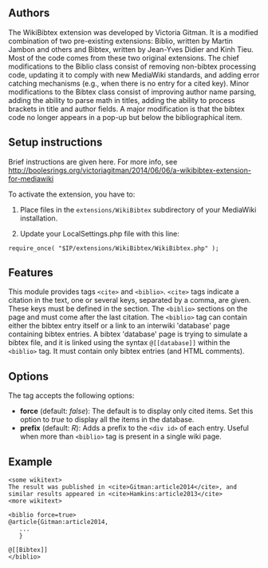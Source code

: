 ## Authors

The WikiBibtex extension was developed by Victoria Gitman.  It is a
modified combination of two pre-existing extensions: Biblio, written
by Martin Jambon and others and Bibtex, written by Jean-Yves Didier
and Kinh Tieu. Most of the code comes from these two original
extensions. The chief modifications to the Biblio class consist of
removing non-bibtex processing code, updating it to comply with new
MediaWiki standards, and adding error catching mechanisms (e.g., when
there is no entry for a cited key).  Minor modifications to the Bibtex
class consist of improving author name parsing, adding the ability to
parse math in titles, adding the ability to process brackets in title
and author fields.  A major modification is that the bibtex code no
longer appears in a pop-up but below the bibliographical item.


## Setup instructions

Brief instructions are given here. For more info, see
http://boolesrings.org/victoriagitman/2014/06/06/a-wikibibtex-extension-for-mediawiki

To activate the extension, you have to:

1) Place files in the `extensions/WikiBibtex` subdirectory of your
MediaWiki installation.

2) Update your LocalSettings.php file with this line:
```
require_once( "$IP/extensions/WikiBibtex/WikiBibtex.php" );
```


## Features

This module provides tags `<cite>` and `<biblio>`.  `<cite>` tags indicate a
citation in the text, one or several keys, separated by a comma, are
given.  These keys must be defined in the <biblio> section.  The
`<biblio>` sections on the page and must come after the last citation.
The `<biblio>` tag can contain either the bibtex entry itself or a link
to an interwiki 'database' page containing bibtex entries.  A bibtex
'database' page is trying to simulate a bibtex file, and it is linked
using the syntax `@[[database]]` within the `<biblio>` tag.  It must
contain only bibtex entries (and HTML comments).


## Options

The tag <biblio> accepts the following options:
- **force** (default: *false*): The default is to display only cited
  items. Set this option to *true* to display all the items in the
  database.
- **prefix** (default: *R*): Adds a prefix to the `<div id>` of each
  entry. Useful when more than `<biblio>` tag is present in a single
  wiki page.


## Example

```
<some wikitext>
The result was published in <cite>Gitman:article2014</cite>, and
similar results appeared in <cite>Hamkins:article2013</cite>
<more wikitext>

<biblio force=true>
@article{Gitman:article2014,
   ...
   }

@[[Bibtex]]
</biblio>
```
